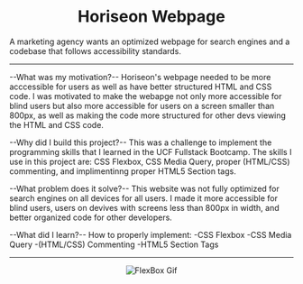 <h1 align="center">
    Horiseon Webpage
</h1>
A marketing agency wants an optimized webpage for search engines and a codebase that follows accessibility standards.

-------------------------------------------------------------------------------------------------

--What was my motivation?--
Horiseon's webpage needed to be more acccessible for users as well as have better structured HTML and CSS code. I was motivated to make the webapge not only more accessible for blind users but also more accessible for users on a screen smaller than 800px, as well as making the code more structured for other devs viewing the HTML and CSS code.

--Why did I build this project?--
This was a challenge to implement the programming skills that I learned in the UCF Fullstack Bootcamp. The skills I use in this project are: CSS Flexbox, CSS Media Query, proper (HTML/CSS) commenting, and implimentinng proper HTML5 Section tags.

--What problem does it solve?--
This website was not fully optimized for search engines on all devices for all users. I made it more accessible for blind users, users on devives with screens less than 800px in width, and better organized code for other developers.

--What did I learn?--
  How to properly implement:
    -CSS Flexbox
    -CSS Media Query
    -(HTML/CSS) Commenting
    -HTML5 Section Tags

-------------------------------------------------------------------------------------------------

<p align="center">
  <img src="https://www.lambdatest.com/blog/wp-content/uploads/2021/06/ezgif.com-gif-maker-3.gif" alt="FlexBox Gif"/>
</p>
